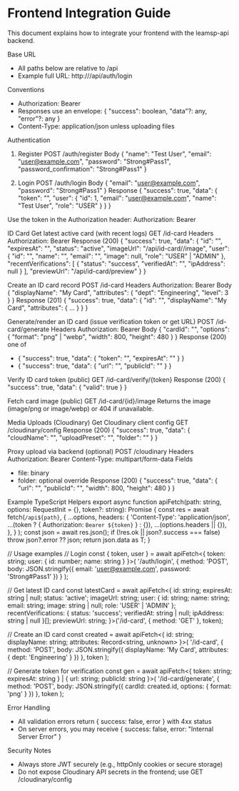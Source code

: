 # Frontend Integration Guide

This document explains how to integrate your frontend with the leamsp-api backend.

Base URL
- All paths below are relative to /api
- Example full URL: http://<host>/api/auth/login

Conventions
- Authorization: Bearer <JWT>
- Responses use an envelope: { "success": boolean, "data"?: any, "error"?: any }
- Content-Type: application/json unless uploading files

Authentication
1) Register
POST /auth/register
Body
{
  "name": "Test User",
  "email": "user@example.com",
  "password": "Strong#Pass1",
  "password_confirmation": "Strong#Pass1"
}

2) Login
POST /auth/login
Body
{
  "email": "user@example.com",
  "password": "Strong#Pass1"
}
Response
{
  "success": true,
  "data": {
    "token": "<JWT>",
    "user": { "id": 1, "email": "user@example.com", "name": "Test User", "role": "USER" }
  }
}

Use the token in the Authorization header: Authorization: Bearer <JWT>

ID Card
Get latest active card (with recent logs)
GET /id-card
Headers
Authorization: Bearer <JWT>
Response (200)
{
  "success": true,
  "data": {
    "id": "<string>",
    "expiresAt": "<ISO or null>",
    "status": "active",
    "imageUrl": "/api/id-card/<id>/image",
    "user": {
      "id": "<string>",
      "name": "<string>",
      "email": "<string>",
      "image": null,
      "role": "USER" | "ADMIN"
    },
    "recentVerifications": [
      { "status": "success", "verifiedAt": "<ISO or null>", "ipAddress": null }
    ],
    "previewUrl": "/api/id-card/preview"
  }
}

Create an ID card record
POST /id-card
Headers
Authorization: Bearer <JWT>
Body
{
  "displayName": "My Card",
  "attributes": { "dept": "Engineering", "level": 3 }
}
Response (201)
{
  "success": true,
  "data": { "id": "<string>", "displayName": "My Card", "attributes": { ... } }
}

Generate/render an ID card (issue verification token or get URL)
POST /id-card/generate
Headers
Authorization: Bearer <JWT>
Body
{
  "cardId": "<id>",
  "options": { "format": "png" | "webp", "width": 800, "height": 480 }
}
Response (200) one of
- { "success": true, "data": { "token": "<string>", "expiresAt": "<ISO>" } }
- { "success": true, "data": { "url": "<https URL>", "publicId": "<cloudinary public id>" } }

Verify ID card token (public)
GET /id-card/verify/{token}
Response (200)
{ "success": true, "data": { "valid": true } }

Fetch card image (public)
GET /id-card/{id}/image
Returns the image (image/png or image/webp) or 404 if unavailable.

Media Uploads (Cloudinary)
Get Cloudinary client config
GET /cloudinary/config
Response (200)
{
  "success": true,
  "data": {
    "cloudName": "<string>",
    "uploadPreset": "<string>",
    "folder": "<string>"
  }
}

Proxy upload via backend (optional)
POST /cloudinary
Headers
Authorization: Bearer <JWT>
Content-Type: multipart/form-data
Fields
- file: binary
- folder: optional override
Response (200)
{
  "success": true,
  "data": { "url": "<https URL>", "publicId": "<string>", "width": 800, "height": 480 }
}

Example TypeScript Helpers
export async function apiFetch<T>(path: string, options: RequestInit = {}, token?: string): Promise<T> {
  const res = await fetch(`/api${path}`,
    {
      ...options,
      headers: {
        'Content-Type': 'application/json',
        ...(token ? { Authorization: `Bearer ${token}` } : {}),
        ...(options.headers || {}),
      },
    }
  );
  const json = await res.json();
  if (!res.ok || json?.success === false) throw json?.error ?? json;
  return json.data as T;
}

// Usage examples
// Login
const { token, user } = await apiFetch<{ token: string; user: { id: number; name: string } }>(
  '/auth/login',
  { method: 'POST', body: JSON.stringify({ email: 'user@example.com', password: 'Strong#Pass1' }) }
);

// Get latest ID card
const latestCard = await apiFetch<{
  id: string;
  expiresAt: string | null;
  status: 'active';
  imageUrl: string;
  user: { id: string; name: string; email: string; image: string | null; role: 'USER' | 'ADMIN' };
  recentVerifications: { status: 'success'; verifiedAt: string | null; ipAddress: string | null }[];
  previewUrl: string;
}>('/id-card', { method: 'GET' }, token);

// Create an ID card
const created = await apiFetch<{ id: string; displayName: string; attributes: Record<string, unknown> }>(
  '/id-card',
  { method: 'POST', body: JSON.stringify({ displayName: 'My Card', attributes: { dept: 'Engineering' } }) },
  token
);

// Generate token for verification
const gen = await apiFetch<{ token: string; expiresAt: string } | { url: string; publicId: string }>(
  '/id-card/generate',
  { method: 'POST', body: JSON.stringify({ cardId: created.id, options: { format: 'png' } }) },
  token
);

Error Handling
- All validation errors return { success: false, error } with 4xx status
- On server errors, you may receive { success: false, error: "Internal Server Error" }

Security Notes
- Always store JWT securely (e.g., httpOnly cookies or secure storage)
- Do not expose Cloudinary API secrets in the frontend; use GET /cloudinary/config

